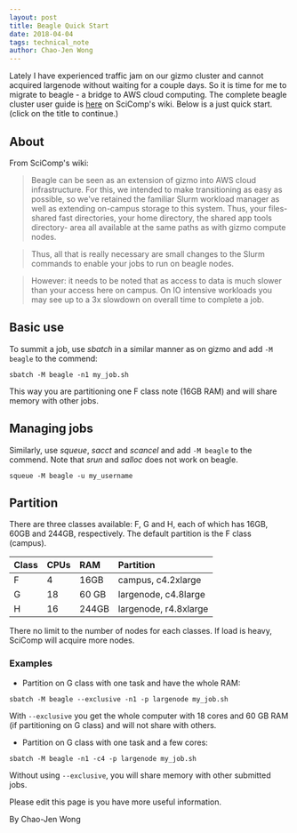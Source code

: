 ```yaml
---
layout: post
title: Beagle Quick Start
date: 2018-04-04
tags: technical_note
author: Chao-Jen Wong
---
```


Lately I have experienced traffic jam on our gizmo cluster and cannot acquired largenode without waiting for a couple days. So it is time for me to migrate to beagle - a bridge to AWS cloud computing. The complete beagle cluster user guide is [here](https://teams.fhcrc.org/sites/citwiki/SciComp/Pages/beagle%20Cluster%20User%20Guide.aspx) on SciComp's wiki. Below is a just quick start. (click on the title to continue.)

## About
From SciComp's wiki:


> Beagle can be seen as an extension of gizmo into AWS cloud infrastructure.  For this, we intended to make transitioning as easy as possible, so we've retained the familiar Slurm workload manager as well as extending on-campus storage to this system.  Thus, your files- shared fast directories, your home directory, the shared app tools directory- area all available  at the same paths as with gizmo compute nodes.

>Thus, all that is really necessary are small changes to the Slurm commands to enable your jobs to run on beagle nodes.  

> However: it needs to be noted that as access to data is much slower than your access here on campus.  On IO intensive workloads you may see up to a 3x slowdown on overall time to complete a job.


## Basic use
To summit a job, use _sbatch_ in a similar manner as on gizmo and add `-M beagle` to the commend:
```
sbatch -M beagle -n1 my_job.sh
```
This way you are partitioning one F class note (16GB RAM) and will share memory with other jobs.

## Managing jobs
Similarly, use _squeue_, _sacct_ and _scancel_ and add `-M beagle` to the commend. Note that _srun_ and _salloc_ does not work on beagle.
```
squeue -M beagle -u my_username
```

## Partition
There are three classes available: F, G  and H, each of which has 16GB, 60GB and 244GB, respectively. The default partition is the F class (campus).

| Class |CPUs | RAM | Partition|
|:---|:---|:---|:---|
|F  | 4 | 16GB | campus, c4.2xlarge |
|G | 18 | 60 GB | largenode, c4.8large |
|H | 16 | 244GB | largenode, r4.8xlarge |

There no limit to the number of nodes for each classes. If load is heavy, SciComp will acquire more nodes.

### Examples
- Partition on G class with one task and have the whole RAM:
```
sbatch -M beagle --exclusive -n1 -p largenode my_job.sh
```
With `--exclusive` you get the whole computer with 18 cores and 60 GB RAM (if partitioning on G class) and will not share with others.

- Partition on G class with one task and a few cores:
```
sbatch -M beagle -n1 -c4 -p largenode my_job.sh
```
Without using `--exclusive`, you will share memory with other submitted jobs.

Please edit this page is you have more useful information.

By Chao-Jen Wong

